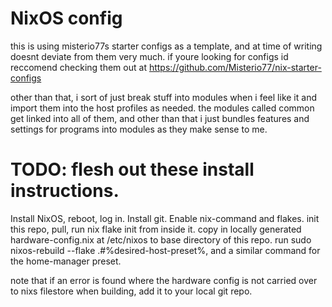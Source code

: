 # NixOS config
this is using misterio77s starter configs as a template, and at time of writing doesnt deviate from them very much. if youre looking for configs id reccomend checking them out at https://github.com/Misterio77/nix-starter-configs

other than that, i sort of just break stuff into modules when i feel like it and import them into the host profiles as needed. the modules called common get linked into all of them, and other than that i just bundles features and settings for programs into modules as they make sense to me.


# TODO: flesh out these install instructions.
Install NixOS, reboot, log in. Install git. Enable nix-command and flakes. init this repo, pull, run nix flake init from inside it. copy in locally generated hardware-config.nix at /etc/nixos to base directory of this repo. run sudo nixos-rebuild --flake .#%desired-host-preset%, and a similar command for the home-manager preset.

note that if an error is found where the hardware config is not carried over to nixs filestore when building, add it to your local git repo.
